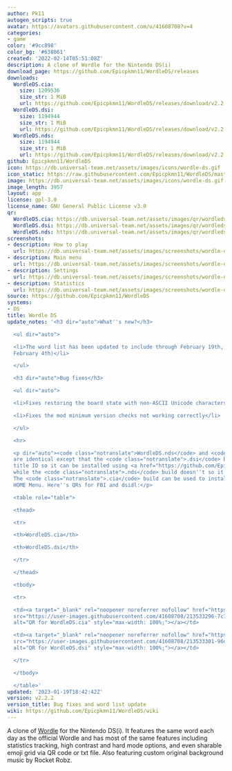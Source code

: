 ```yaml
---
author: Pk11
autogen_scripts: true
avatar: https://avatars.githubusercontent.com/u/41608708?v=4
categories:
- game
color: '#9cc898'
color_bg: '#638061'
created: '2022-02-14T05:51:08Z'
description: A clone of Wordle for the Nintendo DS(i)
download_page: https://github.com/Epicpkmn11/WordleDS/releases
downloads:
  WordleDS.cia:
    size: 1209536
    size_str: 1 MiB
    url: https://github.com/Epicpkmn11/WordleDS/releases/download/v2.2.2/WordleDS.cia
  WordleDS.dsi:
    size: 1194944
    size_str: 1 MiB
    url: https://github.com/Epicpkmn11/WordleDS/releases/download/v2.2.2/WordleDS.dsi
  WordleDS.nds:
    size: 1194944
    size_str: 1 MiB
    url: https://github.com/Epicpkmn11/WordleDS/releases/download/v2.2.2/WordleDS.nds
github: Epicpkmn11/WordleDS
icon: https://db.universal-team.net/assets/images/icons/wordle-ds.gif
icon_static: https://raw.githubusercontent.com/Epicpkmn11/WordleDS/master/resources/icon/icon.0.png
image: https://db.universal-team.net/assets/images/icons/wordle-ds.gif
image_length: 3957
layout: app
license: gpl-3.0
license_name: GNU General Public License v3.0
qr:
  WordleDS.cia: https://db.universal-team.net/assets/images/qr/wordleds-cia.png
  WordleDS.dsi: https://db.universal-team.net/assets/images/qr/wordleds-dsi.png
  WordleDS.nds: https://db.universal-team.net/assets/images/qr/wordleds-nds.png
screenshots:
- description: How to play
  url: https://db.universal-team.net/assets/images/screenshots/wordle-ds/how-to-play.png
- description: Main menu
  url: https://db.universal-team.net/assets/images/screenshots/wordle-ds/main-menu.png
- description: Settings
  url: https://db.universal-team.net/assets/images/screenshots/wordle-ds/settings.png
- description: Statistics
  url: https://db.universal-team.net/assets/images/screenshots/wordle-ds/statistics.png
source: https://github.com/Epicpkmn11/WordleDS
systems:
- DS
title: Wordle DS
update_notes: '<h3 dir="auto">What''s new?</h3>

  <ul dir="auto">

  <li>The word list has been updated to include through February 19th, 2023 (previously
  February 4th)</li>

  </ul>

  <h3 dir="auto">Bug fixes</h3>

  <ul dir="auto">

  <li>Fixes restoring the board state with non-ASCII Unicode characters</li>

  <li>Fixes the mod minimum version checks not working correctly</li>

  </ul>

  <hr>

  <p dir="auto"><code class="notranslate">WordleDS.nds</code> and <code class="notranslate">WordleDS.dsi</code>
  are identical except that the <code class="notranslate">.dsi</code> build has a
  title ID so it can be installed using <a href="https://github.com/Epicpkmn11/NTM/releases">NTM</a>
  while the <code class="notranslate">.nds</code> build doesn''t so it works on flashcards.
  The <code class="notranslate">.cia</code> build can be used to install to the 3DS
  HOME Menu. Here''s QRs for FBI and dsidl:</p>

  <table role="table">

  <thead>

  <tr>

  <th>WordleDS.cia</th>

  <th>WordleDS.dsi</th>

  </tr>

  </thead>

  <tbody>

  <tr>

  <td><a target="_blank" rel="noopener noreferrer nofollow" href="https://user-images.githubusercontent.com/41608708/213533296-7c70b5ae-2d26-4ae2-91be-39d0c60fdb1f.png"><img
  src="https://user-images.githubusercontent.com/41608708/213533296-7c70b5ae-2d26-4ae2-91be-39d0c60fdb1f.png"
  alt="QR for WordleDS.cia" style="max-width: 100%;"></a></td>

  <td><a target="_blank" rel="noopener noreferrer nofollow" href="https://user-images.githubusercontent.com/41608708/213533301-96d2bc3c-f945-4850-807c-cfbab86a5f8c.png"><img
  src="https://user-images.githubusercontent.com/41608708/213533301-96d2bc3c-f945-4850-807c-cfbab86a5f8c.png"
  alt="QR for WordleDS.dsi" style="max-width: 100%;"></a></td>

  </tr>

  </tbody>

  </table>'
updated: '2023-01-19T18:42:42Z'
version: v2.2.2
version_title: Bug fixes and word list update
wiki: https://github.com/Epicpkmn11/WordleDS/wiki
---
```

A clone of [Wordle](https://www.nytimes.com/games/wordle/index.html) for the Nintendo DS(i). It features the same word each day as the official Wordle and has most of the same features including statistics tracking, high contrast and hard mode options, and even sharable emoji grid via QR code or txt file. Also featuring custom original background music by Rocket Robz.